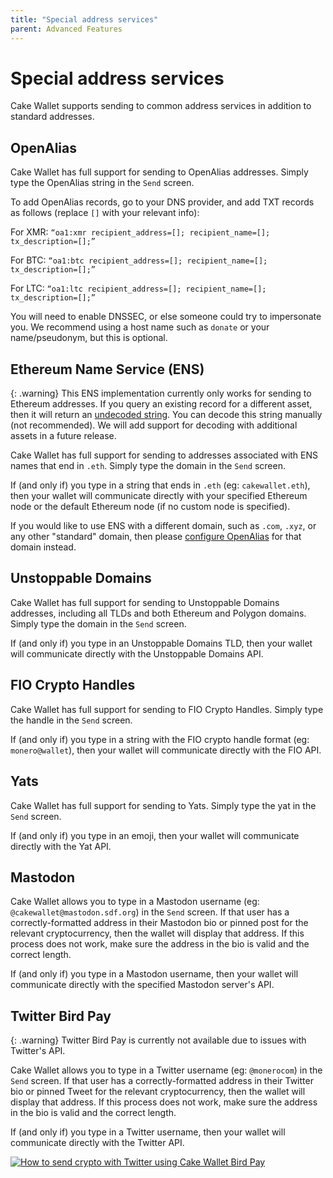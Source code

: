 ```yaml
---
title: "Special address services"
parent: Advanced Features
---
```


# Special address services

Cake Wallet supports sending to common address services in addition to standard addresses.

## OpenAlias

Cake Wallet has full support for sending to OpenAlias addresses. Simply type the OpenAlias string in the  `Send` screen.

To add OpenAlias records, go to your DNS provider, and add TXT records as follows (replace `[]` with your relevant info):

For XMR: `“oa1:xmr recipient_address=[]; recipient_name=[]; tx_description=[];”`

For BTC: `“oa1:btc recipient_address=[]; recipient_name=[]; tx_description=[];”`

For LTC: `“oa1:ltc recipient_address=[]; recipient_name=[]; tx_description=[];”`

You will need to enable DNSSEC, or else someone could try to impersonate you. We recommend using a host name such as `donate` or your name/pseudonym, but this is optional.

## Ethereum Name Service (ENS)

{: .warning}
This ENS implementation currently only works for sending to Ethereum addresses. If you query an existing record for a different asset, then it will return an [undecoded string](https://github.com/ensdomains/address-encoder). You can decode this string manually (not recommended). We will add support for decoding with additional assets in a future release.

Cake Wallet has full support for sending to addresses associated with ENS names that end in `.eth`. Simply type the domain in the `Send` screen.

If (and only if) you type in a string that ends in `.eth` (eg: `cakewallet.eth`), then your wallet will communicate directly with your specified Ethereum node or the default Ethereum node (if no custom node is specified).

If you would like to use ENS with a different domain, such as `.com`, `.xyz`, or any other "standard" domain, then please [configure OpenAlias](/docs/advanced-features/special-address-services/#openalias) for that domain instead.

## Unstoppable Domains

Cake Wallet has full support for sending to Unstoppable Domains addresses, including all TLDs and both Ethereum and Polygon domains. Simply type the domain in the `Send` screen.

If (and only if) you type in an Unstoppable Domains TLD, then your wallet will communicate directly with the Unstoppable Domains API.

## FIO Crypto Handles

Cake Wallet has full support for sending to FIO Crypto Handles. Simply type the handle in the `Send` screen.

If (and only if) you type in a string with the FIO crypto handle format (eg: `monero@wallet`), then your wallet will communicate directly with the FIO API.

## Yats

Cake Wallet has full support for sending to Yats. Simply type the yat in the `Send` screen.

If (and only if) you type in an emoji, then your wallet will communicate directly with the Yat API.

## Mastodon

Cake Wallet allows you to type in a Mastodon username (eg: `@cakewallet@mastodon.sdf.org`) in the `Send` screen. If that user has a correctly-formatted address in their Mastodon bio or pinned post for the relevant cryptocurrency, then the wallet will display that address. If this process does not work, make sure the address in the bio is valid and the correct length.

If (and only if) you type in a Mastodon username, then your wallet will communicate directly with the specified Mastodon server's API.

## Twitter Bird Pay

{: .warning}
Twitter Bird Pay is currently not available due to issues with Twitter's API.

Cake Wallet allows you to type in a Twitter username (eg: `@monerocom`) in the `Send` screen. If that user has a correctly-formatted address in their Twitter bio or pinned Tweet for the relevant cryptocurrency, then the wallet will display that address. If this process does not work, make sure the address in the bio is valid and the correct length.

If (and only if) you type in a Twitter username, then your wallet will communicate directly with the Twitter API.

[![How to send crypto with Twitter using Cake Wallet Bird Pay](https://img.youtube.com/vi/dmj4HF8Q85Q/maxresdefault.jpg)](https://www.youtube.com/watch?v=dmj4HF8Q85Q)
